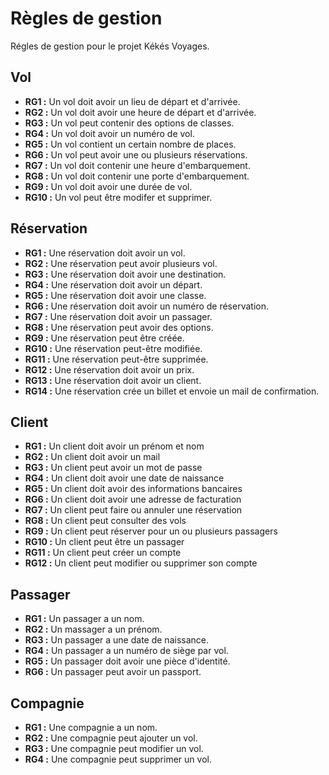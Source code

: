 # Règles de gestion

Régles de gestion pour le projet Kékés Voyages.

## Vol

- **RG1 :** Un vol doit avoir un lieu de départ et d'arrivée.
- **RG2 :** Un vol doit avoir une heure de départ et d'arrivée.
- **RG3 :** Un vol peut contenir des options de classes.
- **RG4 :** Un vol doit avoir un numéro de vol.
- **RG5 :** Un vol contient un certain nombre de places.
- **RG6 :** Un vol peut avoir une ou plusieurs réservations.
- **RG7 :** Un vol doit contenir une heure d'embarquement.
- **RG8 :** Un vol doit contenir une porte d'embarquement.
- **RG9 :** Un vol doit avoir une durée de vol.
- **RG10 :** Un vol peut être modifer et supprimer.

## Réservation

- **RG1 :** Une réservation doit avoir un vol.
- **RG2 :** Une réservation peut avoir plusieurs vol.
- **RG3 :** Une réservation doit avoir une destination.
- **RG4 :** Une réservation doit avoir un départ.
- **RG5 :** Une réservation doit avoir une classe.
- **RG6 :** Une réservation doit avoir un numéro de réservation.
- **RG7 :** Une réservation doit avoir un passager.
- **RG8 :** Une réservation peut avoir des options.
- **RG9 :** Une réservation peut être créée.
- **RG10 :** Une réservation peut-être modifiée.
- **RG11 :** Une réservation peut-être supprimée.
- **RG12 :** Une réservation doit avoir un prix.
- **RG13 :** Une réservation doit avoir un client.
- **RG14 :** Une réservation crée un billet et envoie un mail de confirmation.

## Client

- **RG1 :** Un client doit avoir un prénom et nom
- **RG2 :** Un client doit avoir un mail
- **RG3 :** Un client peut avoir un mot de passe
- **RG4 :** Un client doit avoir une date de naissance
- **RG5 :** Un client doit avoir des informations bancaires
- **RG6 :** Un client doit avoir une adresse de facturation
- **RG7 :** Un client peut faire ou annuler une réservation
- **RG8 :** Un client peut consulter des vols
- **RG9 :** Un client peut réserver pour un ou plusieurs passagers
- **RG10 :** Un client peut être un passager
- **RG11 :** Un client peut créer un compte
- **RG12 :** Un client peut modifier ou supprimer son compte

## Passager

- **RG1 :** Un passager a un nom.
- **RG2 :** Un massager a un prénom.
- **RG3 :** Un passager a une date de naissance.
- **RG4 :** Un passager a un numéro de siège par vol.
- **RG5 :** Un passager doit avoir une pièce d'identité.
- **RG6 :** Un passager peut avoir un passport.

## Compagnie

- **RG1 :** Une compagnie a un nom.
- **RG2 :** Une compagnie peut ajouter un vol.
- **RG3 :** Une compagnie peut modifier un vol.
- **RG4 :** Une compagnie peut supprimer un vol.

